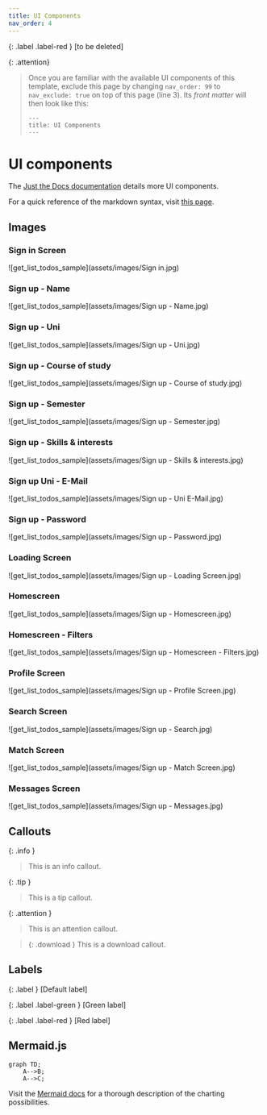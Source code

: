 ```yaml
---
title: UI Components
nav_order: 4
---
```


{: .label .label-red }
[to be deleted]

{: .attention}
> Once you are familiar with the available UI components of this template, exclude this page by changing `nav_order: 99` to `nav_exclude: true` on top of this page (line 3). Its *front matter* will then look like this:
> ```
> ---
> title: UI Components
> ---
> ```

# UI components

The [Just the Docs documentation](https://just-the-docs.github.io/just-the-docs/docs/ui-components) details more UI components.

For a quick reference of the markdown syntax, visit [this page](https://github.com/just-the-docs/just-the-docs/blob/main/docs/index-test.md?plain=1).

## Images

### Sign in Screen

![get_list_todos_sample](assets/images/Sign in.jpg)

### Sign up - Name

![get_list_todos_sample](assets/images/Sign up - Name.jpg)

### Sign up - Uni

![get_list_todos_sample](assets/images/Sign up - Uni.jpg)

### Sign up - Course of study

![get_list_todos_sample](assets/images/Sign up - Course of study.jpg)

### Sign up - Semester

![get_list_todos_sample](assets/images/Sign up - Semester.jpg)

### Sign up - Skills & interests

![get_list_todos_sample](assets/images/Sign up - Skills & interests.jpg)

### Sign up Uni - E-Mail

![get_list_todos_sample](assets/images/Sign up - Uni E-Mail.jpg)

### Sign up - Password

![get_list_todos_sample](assets/images/Sign up - Password.jpg)

### Loading Screen

![get_list_todos_sample](assets/images/Sign up - Loading Screen.jpg)

### Homescreen

![get_list_todos_sample](assets/images/Sign up - Homescreen.jpg)

### Homescreen - Filters

![get_list_todos_sample](assets/images/Sign up - Homescreen - Filters.jpg)

### Profile Screen

![get_list_todos_sample](assets/images/Sign up - Profile Screen.jpg)

### Search Screen

![get_list_todos_sample](assets/images/Sign up - Search.jpg)

### Match Screen

![get_list_todos_sample](assets/images/Sign up - Match Screen.jpg)

### Messages Screen

![get_list_todos_sample](assets/images/Sign up - Messages.jpg)

## Callouts

{: .info }
> This is an info callout.

{: .tip }
> This is a tip callout.

{: .attention }
> This is an attention callout.

> {: .download }
> This is a download callout.

## Labels

{: .label }
[Default label]

{: .label .label-green }
[Green label]

{: .label .label-red }
[Red label]

## Mermaid.js

```mermaid
graph TD;
    A-->B;
    A-->C;
```

Visit the [Mermaid docs](https://mermaid.js.org/intro/) for a thorough description of the charting possibilities.